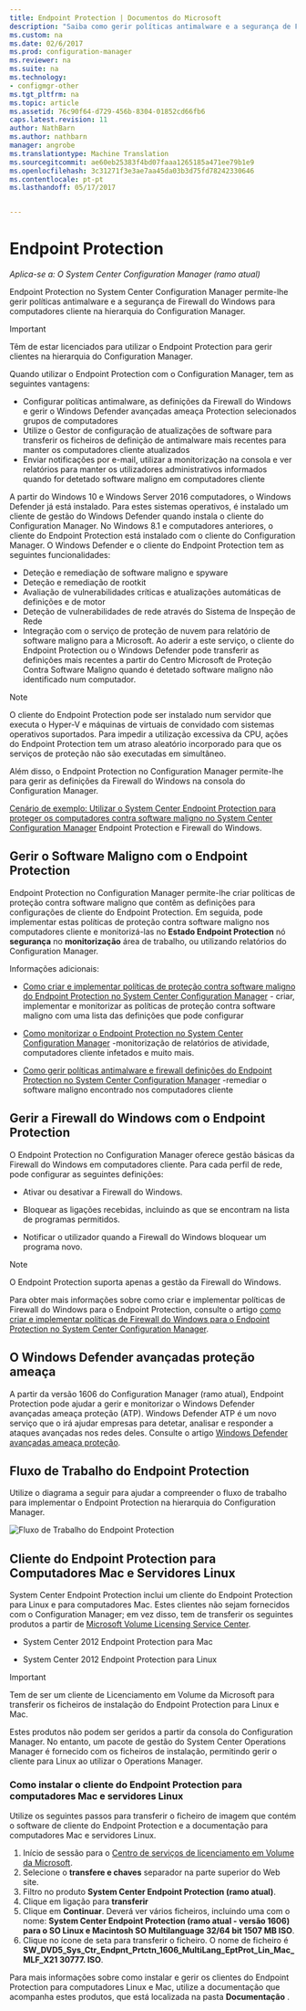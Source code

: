 ```yaml
---
title: Endpoint Protection | Documentos do Microsoft
description: "Saiba como gerir políticas antimalware e a segurança de Firewall do Windows para computadores cliente na hierarquia do Configuration Manager."
ms.custom: na
ms.date: 02/6/2017
ms.prod: configuration-manager
ms.reviewer: na
ms.suite: na
ms.technology:
- configmgr-other
ms.tgt_pltfrm: na
ms.topic: article
ms.assetid: 76c90f64-d729-456b-8304-01852cd66fb6
caps.latest.revision: 11
author: NathBarn
ms.author: nathbarn
manager: angrobe
ms.translationtype: Machine Translation
ms.sourcegitcommit: ae60eb25383f4bd07faaa1265185a471ee79b1e9
ms.openlocfilehash: 3c31271f3e3ae7aa45da03b3d75fd78242330646
ms.contentlocale: pt-pt
ms.lasthandoff: 05/17/2017


---
```

# <a name="endpoint-protection"></a>Endpoint Protection

*Aplica-se a: O System Center Configuration Manager (ramo atual)*

Endpoint Protection no System Center Configuration Manager permite-lhe gerir políticas antimalware e a segurança de Firewall do Windows para computadores cliente na hierarquia do Configuration Manager.  

> [!IMPORTANT]  
>  Têm de estar licenciados para utilizar o Endpoint Protection para gerir clientes na hierarquia do Configuration Manager.  

 Quando utilizar o Endpoint Protection com o Configuration Manager, tem as seguintes vantagens:  

-   Configurar políticas antimalware, as definições da Firewall do Windows e gerir o Windows Defender avançadas ameaça Protection selecionados grupos de computadores  
-   Utilize o Gestor de configuração de atualizações de software para transferir os ficheiros de definição de antimalware mais recentes para manter os computadores cliente atualizados  
-   Enviar notificações por e-mail, utilizar a monitorização na consola e ver relatórios para manter os utilizadores administrativos informados quando for detetado software maligno em computadores cliente  

A partir do Windows 10 e Windows Server 2016 computadores, o Windows Defender já está instalado. Para estes sistemas operativos, é instalado um cliente de gestão do Windows Defender quando instala o cliente do Configuration Manager. No Windows 8.1 e computadores anteriores, o cliente do Endpoint Protection está instalado com o cliente do Configuration Manager. O Windows Defender e o cliente do Endpoint Protection tem as seguintes funcionalidades:  

-   Deteção e remediação de software maligno e spyware  
-   Deteção e remediação de rootkit  
-   Avaliação de vulnerabilidades críticas e atualizações automáticas de definições e de motor  
-   Deteção de vulnerabilidades de rede através do Sistema de Inspeção de Rede  
-   Integração com o serviço de proteção de nuvem para relatório de software maligno para a Microsoft. Ao aderir a este serviço, o cliente do Endpoint Protection ou o Windows Defender pode transferir as definições mais recentes a partir do Centro Microsoft de Proteção Contra Software Maligno quando é detetado software maligno não identificado num computador.  

> [!NOTE]  
>  O cliente do Endpoint Protection pode ser instalado num servidor que executa o Hyper-V e máquinas de virtuais de convidado com sistemas operativos suportados. Para impedir a utilização excessiva da CPU, ações do Endpoint Protection tem um atraso aleatório incorporado para que os serviços de proteção não são executadas em simultâneo.  

 Além disso, o Endpoint Protection no Configuration Manager permite-lhe para gerir as definições da Firewall do Windows na consola do Configuration Manager.  

 [Cenário de exemplo: Utilizar o System Center Endpoint Protection para proteger os computadores contra software maligno no System Center Configuration Manager](scenarios-endpoint-protection.md) Endpoint Protection e Firewall do Windows.  


## <a name="managing-malware-with-endpoint-protection"></a>Gerir o Software Maligno com o Endpoint Protection  
 Endpoint Protection no Configuration Manager permite-lhe criar políticas de proteção contra software maligno que contêm as definições para configurações de cliente do Endpoint Protection. Em seguida, pode implementar estas políticas de proteção contra software maligno nos computadores cliente e monitorizá-las no **Estado Endpoint Protection** nó **segurança** no **monitorização** área de trabalho, ou utilizando relatórios do Configuration Manager.  

 Informações adicionais:  

-   [Como criar e implementar políticas de proteção contra software maligno do Endpoint Protection no System Center Configuration Manager](endpoint-antimalware-policies.md) - criar, implementar e monitorizar as políticas de proteção contra software maligno com uma lista das definições que pode configurar  

-   [Como monitorizar o Endpoint Protection no System Center Configuration Manager](monitor-endpoint-protection.md) -monitorização de relatórios de atividade, computadores cliente infetados e muito mais.  

-   [Como gerir políticas antimalware e firewall definições do Endpoint Protection no System Center Configuration Manager](endpoint-antimalware-firewall.md) -remediar o software maligno encontrado nos computadores cliente  


## <a name="managing-windows-firewall-with-endpoint-protection"></a>Gerir a Firewall do Windows com o Endpoint Protection  
 O Endpoint Protection no Configuration Manager oferece gestão básicas da Firewall do Windows em computadores cliente. Para cada perfil de rede, pode configurar as seguintes definições:  

-   Ativar ou desativar a Firewall do Windows.  

-   Bloquear as ligações recebidas, incluindo as que se encontram na lista de programas permitidos.  

-   Notificar o utilizador quando a Firewall do Windows bloquear um programa novo.  

> [!NOTE]  
>  O Endpoint Protection suporta apenas a gestão da Firewall do Windows.  


 Para obter mais informações sobre como criar e implementar políticas de Firewall do Windows para o Endpoint Protection, consulte o artigo [como criar e implementar políticas de Firewall do Windows para o Endpoint Protection no System Center Configuration Manager](create-windows-firewall-policies.md).  


## <a name="windows-defender-advanced-threat-protection"></a>O Windows Defender avançadas proteção ameaça

A partir da versão 1606 do Configuration Manager (ramo atual), Endpoint Protection pode ajudar a gerir e monitorizar o Windows Defender avançadas ameaça proteção (ATP). Windows Defender ATP é um novo serviço que o irá ajudar empresas para detetar, analisar e responder a ataques avançadas nos redes deles. Consulte o artigo [Windows Defender avançadas ameaça proteção](windows-defender-advanced-threat-protection.md).

## <a name="endpoint-protection-workflow"></a>Fluxo de Trabalho do Endpoint Protection  
 Utilize o diagrama a seguir para ajudar a compreender o fluxo de trabalho para implementar o Endpoint Protection na hierarquia do Configuration Manager.  

 ![Fluxo de Trabalho do Endpoint Protection](../media/Endpoint-Protection-Workflow.gif)  

## <a name="endpoint-protection-client-for-mac-computers-and-linux-servers"></a>Cliente do Endpoint Protection para Computadores Mac e Servidores Linux  
 System Center Endpoint Protection inclui um cliente do Endpoint Protection para Linux e para computadores Mac. Estes clientes não sejam fornecidos com o Configuration Manager; em vez disso, tem de transferir os seguintes produtos a partir de [Microsoft Volume Licensing Service Center](https://www.microsoft.com/licensing/servicecenter/default.aspx).  

-   System Center 2012 Endpoint Protection para Mac  

-   System Center 2012 Endpoint Protection para Linux  


> [!IMPORTANT]  
>  Tem de ser um cliente de Licenciamento em Volume da Microsoft para transferir os ficheiros de instalação do Endpoint Protection para Linux e Mac.  

 Estes produtos não podem ser geridos a partir da consola do Configuration Manager. No entanto, um pacote de gestão do System Center Operations Manager é fornecido com os ficheiros de instalação, permitindo gerir o cliente para Linux ao utilizar o Operations Manager.  

### <a name="how-to-get-the-endpoint-protection-client-for-mac-computers-and-linux-servers"></a>Como instalar o cliente do Endpoint Protection para computadores Mac e servidores Linux

Utilize os seguintes passos para transferir o ficheiro de imagem que contém o software de cliente do Endpoint Protection e a documentação para computadores Mac e servidores Linux.
1. Início de sessão para o [Centro de serviços de licenciamento em Volume da Microsoft](https://www.microsoft.com/licensing/servicecenter/default.aspx).
2. Selecione o **transfere e chaves** separador na parte superior do Web site.
3. Filtro no produto **System Center Endpoint Protection (ramo atual)**.
4. Clique em ligação para **transferir**
5. Clique em **Continuar**. Deverá ver vários ficheiros, incluindo uma com o nome: **System Center Endpoint Protection (ramo atual - versão 1606) para o SO Linux e Macintosh SO Multilanguage 32/64 bit 1507 MB ISO**.
6. Clique no ícone de seta para transferir o ficheiro. O nome de ficheiro é **SW_DVD5_Sys_Ctr_Endpnt_Prtctn_1606_MultiLang_EptProt_Lin_Mac_MLF_X21 30777. ISO**.

 Para mais informações sobre como instalar e gerir os clientes do Endpoint Protection para computadores Linux e Mac, utilize a documentação que acompanha estes produtos, que está localizada na pasta **Documentação** .

